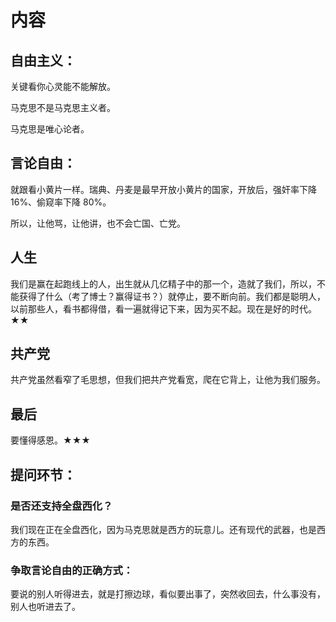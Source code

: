 # 内容

## 自由主义：

关键看你心灵能不能解放。

马克思不是马克思主义者。

马克思是唯心论者。

## 言论自由：

就跟看小黄片一样。瑞典、丹麦是最早开放小黄片的国家，开放后，强奸率下降 16%、偷窥率下降 80%。

所以，让他骂，让他讲，也不会亡国、亡党。

## 人生

我们是赢在起跑线上的人，出生就从几亿精子中的那一个，造就了我们，所以，不能获得了什么（考了博士？赢得证书？）就停止，要不断向前。我们都是聪明人，以前那些人，看书都得借，看一遍就得记下来，因为买不起。现在是好的时代。★★

## 共产党

共产党虽然看窄了毛思想，但我们把共产党看宽，爬在它背上，让他为我们服务。

## 最后

要懂得感恩。★★★

## 提问环节：

### 是否还支持全盘西化？

我们现在正在全盘西化，因为马克思就是西方的玩意儿。还有现代的武器，也是西方的东西。

### 争取言论自由的正确方式：

要说的别人听得进去，就是打擦边球，看似要出事了，突然收回去，什么事没有，别人也听进去了。